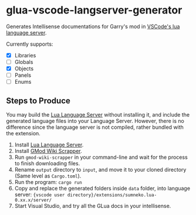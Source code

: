 # glua-vscode-langserver-generator

Generates Intellisense documentations for Garry's mod in [VSCode's lua language server](https://github.com/sumneko/vscode-lua).

  Currently supports:
  

 - [x] Libraries
 - [ ] Globals
 - [x] Objects
 - [ ] Panels
 - [ ] Enums

## Steps to Produce
You may build the [Lua Language Server](https://marketplace.visualstudio.com/items?itemName=sumneko.lua) without installing it, and include the generated language files into your Language Server. However, there is no difference since the language server is not compiled, rather bundled with the extension.

1. Install [Lua Language Server](https://marketplace.visualstudio.com/items?itemName=sumneko.lua).
2. Install [GMod Wiki Scrapper](https://www.npmjs.com/package/gmod-wiki-scraper).
3. Run `gmod-wiki-scrapper` in your command-line and wait for the process to finish downloading files.
4. Rename `output` directory to `input`, and move it to your cloned directory (Same level as `Cargo.toml`).
5. Run the program: 
`cargo run`
6. Copy and replace the generated folders inside `data` folder, into language server:
`{vscode user directory}/extensions/sumneko.lua-0.xx.x/server/`
7. Start Visual Studio, and try all the GLua docs in your intellisense.

